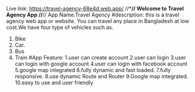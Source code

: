 Live link: https://travel-agency-68e4d.web.app/
//*********************************************//
        Welcome to Travel Agency App
//********************************************//
App Name:Travel Agency
#description:
this is a travel agency web app or website. You can travel any place in Bangladesh at low cost.We have four type of vehicles such as.
1. Bike
2. Car.
3. Bus
4. Train
#App Feature:
1.user can create account
2.user can login
3.user can login with google account
4.user can login with facebook account
5.google map integrated
6.fully dynamic and fast loaded.
7.fully responsive.
8.use dynamic Route and Router
9.Google map integrated.
10.easy to use and user friendly
